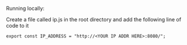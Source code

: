 Running locally:

Create a file called ip.js in the root directory and add the following line of code to it

```
export const IP_ADDRESS = "http://<YOUR IP ADDR HERE>:8080/";
```
